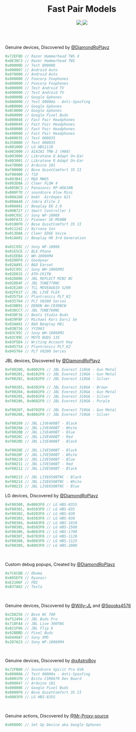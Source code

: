 <h1 align="center">Fast Pair Models</h1>
<p align="center">
  <a href="#">
    <img src="https://hits.seeyoufarm.com/api/count/incr/badge.svg?url=https%3A%2F%2Fgithub.com%2FDiamondRoPlayz%2FFastPair-Models&title_bg=%232D2D2D&count_bg=%2300CC69&icon=github.svg&icon_color=%23E7E7E7&title=Views%20%28Day%20%2F%20All%29&edge_flat=false"/>
  </a>
  <a href="#">
    <img src="https://img.shields.io/github/stars/DiamondRoPlayz/FastPair-Models?affiliations=OWNER%2CCOLLABORATOR&labelColor=333333&logoColor=E7E7E7&color=EEAA00&label=Stars&logo=github"/>
  </a>
</p>

<br>
<br>

Genuine devices, Discovered by [@DiamondRoPlayz](https://github.com/DiamondRoPlayz)
```js
0x72EF8D // Razer Hammerhead TWS X
0x0E30C3 // Razer Hammerhead TWS
0x00000D // Test 00000D
0x000007 // Android Auto
0x070000 // Android Auto
0x000008 // Foocorp Foophones
0x080000 // Foocorp Foophones
0x000009 // Test Android TV
0x090000 // Test Android TV
0x00000B // Google Gphones
0x0A0000 // Test 00000a - Anti-Spoofing
0x0B0000 // Google Gphones
0x0C0000 // Google Gphones
0x060000 // Google Pixel Buds
0x000048 // Fast Pair Headphones
0x000049 // Fast Pair Headphones
0x480000 // Fast Pair Headphones
0x490000 // Fast Pair Headphones
0x000035 // Test 000035
0x350000 // Test 000035
0x001000 // LG HBS1110
0x002000 // AIAIAI TMA-2 (H60)
0x003000 // Libratone Q Adapt On-Ear
0x003001 // Libratone Q Adapt On-Ear
0x470000 // Arduino 101
0xF00000 // Bose QuietComfort 35 II
0xF00400 // T10
0x003B41 // M&D MW65
0x003D8A // Cleer FLOW Ⅱ
0x005BC3 // Panasonic RP-HD610N
0x008F7D // soundcore Glow Mini
0x00A168 // boAt  Airdopes 621
0x00AA48 // Jabra Elite 2
0x00AA91 // Beoplay E8 2.0
0x00B727 // Smart Controller 1
0x00C95C // Sony WF-1000X
0x00FA72 // Pioneer SE-MS9BN
0x0100F0 // Bose QuietComfort 35 II
0x011242 // Nirvana Ion
0x013D8A // Cleer EDGE Voice
0x01AA91 // Beoplay H9 3rd Generation

0x01C95C // Sony WF-1000X
0x01E5CE // BLE-Phone
0x01EEB4 // WH-1000XM4
0x0200F0 // Goodyear
0x02AA91 // B&O Earset
0x02C95C // Sony WH-1000XM2
0x02D815 // ATH-CK1TW
0x02D886 // JBL REFLECT MINI NC
0x02DD4F // JBL TUNE770NC
0x02E2A9 // TCL MOVEAUDIO S200
0x02F637 // JBL LIVE FLEX
0x035754 // Plantronics PLT_K2
0x035764 // PLT V8200 Series
0x038B91 // DENON AH-C830NCW
0x038CC7 // JBL TUNE760NC
0x038F16 // Beats Studio Buds
0x039F8F // Michael Kors Darci 5e
0x03AA91 // B&O Beoplay H8i
0x03B716 // YY2963
0x03C95C // Sony WH-1000XM2
0x03C99C // MOTO BUDS 135
0x03F5D4 // Writing Account Key
0x045754 // Plantronics PLT_K2
0x045764 // PLT V8200 Series
```
JBL devices, Discovered by [@DiamondRoPlayz](https://github.com/DiamondRoPlayz)
```js
0xF00200, 0x0002F0 // JBL Everest 110GA - Gun Metal
0xF00201, 0x0102F0 // JBL Everest 110GA - Gun Metal
0xF00202, 0x0202F0 // JBL Everest 110GA - Silver

0xF00203, 0x0302F0 // JBL Everest 310GA - Brown
0xF00204, 0x0402F0 // JBL Everest 310GA - Gun Metal
0xF00205, 0x0502F0 // JBL Everest 310GA - Silver
0xF00206, 0x0602F0 // JBL Everest 310GA - Purple

0xF00207, 0x0702F0 // JBL Everest 710GA - Gun Metal
0xF00208, 0x0802F0 // JBL Everest 710GA - Silver

0xF00209 // JBL LIVE400BT - Black
0xF0020A // JBL LIVE400BT - White
0xF0020B // JBL LIVE400BT - Blue
0xF0020C // JBL LIVE400BT - Red
0xF0020D // JBL LIVE400BT - Black

0xF0020E // JBL LIVE500BT - Black
0xF0020F // JBL LIVE500BT - White
0xF00210 // JBL LIVE500BT - Blue
0xF00211 // JBL LIVE500BT - Red
0xF00212 // JBL LIVE500BT - Black

0xF00213 // JBL LIVE650BTNC - Black
0xF00214 // JBL LIVE650BTNC - White
0xF00215 // JBL LIVE650BTNC - Blue
```
LG devices, Discovered by [@DiamondRoPlayz](https://github.com/DiamondRoPlayz)
```js
0xF00300, 0x0003F0 // LG HBS-835S
0xF00301, 0x0103F0 // LG HBS-835
0xF00302, 0x0203F0 // LG HBS-830
0xF00303, 0x0303F0 // LG HBS-930
0xF00304, 0x0403F0 // LG HBS-1010
0xF00305, 0x0503F0 // LG HBS-1500
0xF00306, 0x0603F0 // LG HBS-1700
0xF00307, 0x0703F0 // LG HBS-1120
0xF00308, 0x0803F0 // LG HBS-1125
0xF00309, 0x0903F0 // LG HBS-2000
```

<br>

Custom debug popups, Created by [@DiamondRoPlayz](https://github.com/DiamondRoPlayz)
```js
0x7C6CDB // Obama
0x005EF9 // Ryanair
0xE2106F // FBI
0xB37A62 // Tesla
```

<br>

Genuine devices, Discovered by [@Willy-JL](https://github.com/Willy-JL) and [@Spooks4576](https://github.com/Spooks4576)
```js
0xCD8256 // Bose NC 700
0xF52494 // JBL Buds Pro
0x718FA4 // JBL Live 300TWS
0x821F66 // JBL Flip 6
0x92BBBD // Pixel Buds
0xD446A7 // Sony XM5
0x2D7A23 // Sony WF-1000XM4
```

<br>

Genuine devices, Discovered by [@xAstroBoy](https://github.com/xAstroBoy)
```js
0x72FB00 // Soundcore Spirit Pro GVA
0x00000A // Test 00000a - Anti-Spoofing
0x0001F0 // Bisto CSR8670 Dev Board
0x000047 // Arduino 101
0x000006 // Google Pixel Buds
0x0000F0 // Bose QuietComfort 35 II
0x0003F0 // LG HBS-835S
```

<br>

Genuine actions, Discovered by [@Mr-Proxy-source](https://github.com/Mr-Proxy-source)
```js
0x00000C // Set Up Device aka Google Gphones
```
